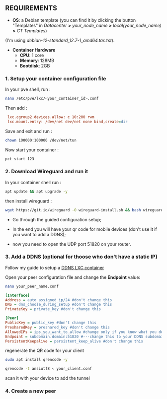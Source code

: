 ## **REQUIREMENTS**
* **OS**: a Debian template (you can find it by clicking the button "Templates" in *Datacenter* **>** *your_node_name* **>** *local(your_node_name)* **>** *CT Templates*)
  
(I'm using *debian-12-standard_12.7-1_amd64.tar.zst*).

* **Container Hardware**
  * **CPU**: 1 core
  * **Memory**: 128MB
  * **Bootdisk**: 2GB

### 1. **Setup your container configuration file**

In your pve shell, run :

```bash
nano /etc/pve/lxc/<your_container_id>.conf
```

Then add :

```ini
 lxc.cgroup2.devices.allow: c 10:200 rwm
 lxc.mount.entry: /dev/net dev/net none bind,create=dir
```

Save and exit and run :
```bash
chown 100000:100000 /dev/net/tun
```

Now start your container :

```bash
pct start 123
```

### 2. **Download Wireguard and run it**

In your container shell run :

```bash
apt update && apt upgrade -y
```

then install wireguard :
```bash
wget https://git.io/wireguard -O wireguard-install.sh && bash wireguard-install.sh
```

* Go through the guided configuration setup;

* In the end you will have your qr code for mobile devices (don't use it if you want to add a DDNS);

* now you need to open the UDP port 51820 on your router.

### 3. **Add a DDNS (optional for thoose who don't have a static IP)**

Follow my guide to setup a [DDNS LXC container](https://github.com/FrancescoDiT/DDNS_LXC_proxmox "DDNS LXC Container setup")

Open your peer configuration file and change the **Endpoint** value:

```bash
nano your_peer_name.conf
```

```ini
[Interface]
Address = auto_assigned_ip/24 #don't change this
DNS = dns_choose_during_setup #don't change this
PrivateKey = private_key #don't change this

[Peer]
PublicKey = public_key #don't change this
PresharedKey = preshared_key #don't change this
AllowedIPs = ips_you_want_to_allow #change only if you know what you do 
Endpoint = subdomain.domain:51820 #---change this to your DDNS subdomain---
PersistentKeepalive = persistent_keep_alive #don't change this
```

regenerate the QR code for your client

```bash
sudo apt install qrencode -y
```

```bash
qrencode -t ansiutf8 < your_client.conf
```

scan it with your device to add the tunnel

### 4. **Create a new peer**
